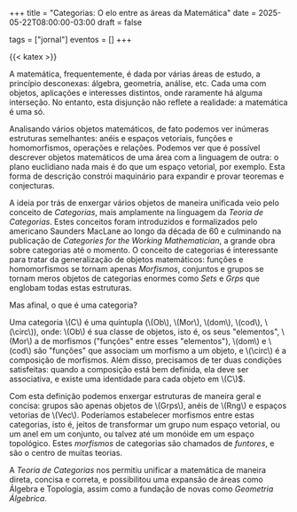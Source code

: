 +++
title = "Categorias: O elo entre as áreas da Matemática"
date = 2025-05-22T08:00:00-03:00
draft = false

tags = ["jornal"]
eventos = []
+++

{{< katex >}}

A matemática, frequentemente, é dada por várias áreas de estudo, a princípio desconexas: álgebra, geometria, análise, etc. Cada uma com objetos, aplicações e interesses distintos, onde raramente há alguma interseção. No entanto, esta disjunção não reflete a realidade: a matemática é uma só.

Analisando vários objetos matemáticos, de fato podemos ver inúmeras estruturas semelhantes: anéis e espaços vetoriais, funções e homomorfismos, operações e relações. Podemos ver que é possível descrever objetos matemáticos de uma área com a linguagem de outra: o plano euclidiano nada mais é do que um espaço vetorial, por exemplo. Esta forma de descrição constrói maquinário para expandir e provar teoremas e conjecturas. 

A ideia por trás de enxergar vários objetos de maneira unificada veio pelo conceito de _Categorias_, mais amplamente na linguagem da _Teoria de Categorias_. Estes conceitos foram introduzidos e formalizados pelo americano Saunders MacLane ao longo da década de 60 e culminando na publicação de _Categories for the Working Mathematician_, a grande obra sobre categorias até o momento. O conceito de categorias é interessante para tratar da generalização de objetos matemáticos: funções e homomorfismos se tornam apenas _Morfismos_, conjuntos e grupos se tornam meros objetos de categorias enormes como _Sets_ e _Grps_ que englobam todas estas estruturas.

Mas afinal, o que é uma categoria?

Uma categoria \\(C\\) é uma quíntupla (\\(Ob\\), \\(Mor\\), \\(dom\\), \\(cod\\), \\(\circ\\)), onde: \\(Ob\\) é sua classe de objetos, isto é, os seus "elementos", \\(Mor\\) a de morfismos ("funções" entre esses "elementos"), \\(dom\\) e \\(cod\\) são "funções" que associam um morfismo a um objeto, e \\(\circ\\) é a composição de morfismos.
Além disso, precisamos de ter duas condições satisfeitas: quando a composição está bem definida, ela deve ser associativa, e existe uma identidade para cada objeto em \\(C\\)$.

Com esta definição podemos enxergar estruturas de maneira geral e concisa: grupos são apenas objetos de \\(Grps\\), anéis de \\(Rng\\) e espaços vetorias de \\(Vec\\). Poderíamos estabelecer morfismos entre estas categorias, isto é, jeitos de transformar um grupo num espaço vetorial, ou um anel em um conjunto, ou talvez até um monóide em um espaço topológico. Estes _morfismos_ de categorias são chamados de _funtores_, e são o centro de muitas teorias.

A _Teoria de Categorias_ nos permitiu unificar a matemática de maneira direta, concisa e correta, e possibilitou uma expansão de áreas como Álgebra e Topologia, assim como a fundação de novas como _Geometria Álgebrica_.